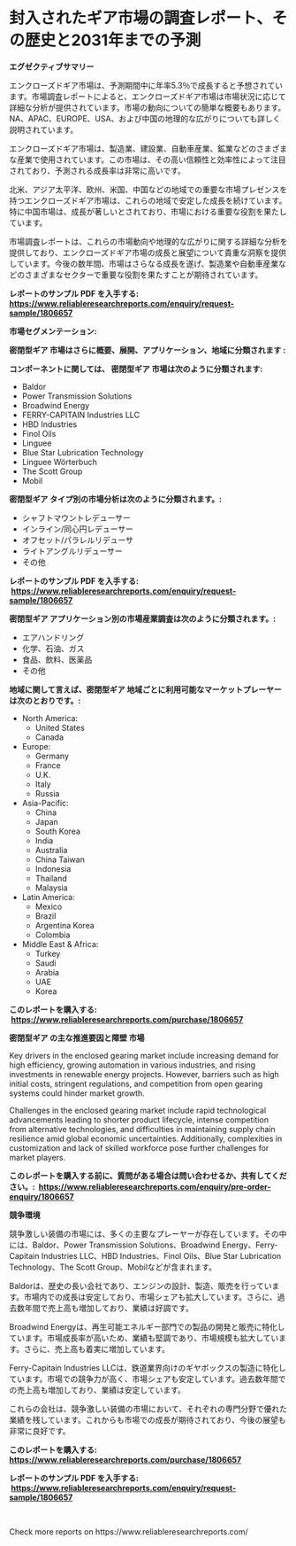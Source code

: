 <p><h1>封入されたギア市場の調査レポート、その歴史と2031年までの予測</h1></p><p><strong>エグゼクティブサマリー</strong></p>
<p><p>エンクローズドギア市場は、予測期間中に年率5.3％で成長すると予想されています。市場調査レポートによると、エンクローズドギア市場は市場状況に応じて詳細な分析が提供されています。市場の動向についての簡単な概要もあります。NA、APAC、EUROPE、USA、および中国の地理的な広がりについても詳しく説明されています。</p><p>エンクローズドギア市場は、製造業、建設業、自動車産業、鉱業などのさまざまな産業で使用されています。この市場は、その高い信頼性と効率性によって注目されており、予測される成長率は非常に高いです。</p><p>北米、アジア太平洋、欧州、米国、中国などの地域での重要な市場プレゼンスを持つエンクローズドギア市場は、これらの地域で安定した成長を続けています。特に中国市場は、成長が著しいとされており、市場における重要な役割を果たしています。</p><p>市場調査レポートは、これらの市場動向や地理的な広がりに関する詳細な分析を提供しており、エンクローズドギア市場の成長と展望について貴重な洞察を提供しています。今後の数年間、市場はさらなる成長を遂げ、製造業や自動車産業などのさまざまなセクターで重要な役割を果たすことが期待されています。</p></p>
<p><strong>レポートのサンプル PDF を入手する: <a href="https://www.reliableresearchreports.com/enquiry/request-sample/1806657">https://www.reliableresearchreports.com/enquiry/request-sample/1806657</a></strong></p>
<p><strong>市場セグメンテーション:</strong></p>
<p><strong> 密閉型ギア 市場はさらに概要、展開、アプリケーション、地域に分類されます :</strong></p>
<p><strong>コンポーネントに関しては、 密閉型ギア 市場は次のように分類されます: &nbsp;</strong></p>
<p><ul><li>Baldor</li><li>Power Transmission Solutions</li><li>Broadwind Energy</li><li>FERRY-CAPITAIN Industries LLC</li><li>HBD Industries</li><li>Finol Oils</li><li>Linguee</li><li>Blue Star Lubrication Technology</li><li>Linguee Wörterbuch</li><li>The Scott Group</li><li>Mobil</li></ul></p>
<p><strong> 密閉型ギア タイプ別の市場分析は次のように分類されます。:</strong></p>
<p><ul><li>シャフトマウントレデューサー</li><li>インライン/同心円レデューサー</li><li>オフセット/パラレルリデューサ</li><li>ライトアングルリデューサー</li><li>その他</li></ul></p>
<p><strong>レポートのサンプル PDF を入手する: &nbsp;<a href="https://www.reliableresearchreports.com/enquiry/request-sample/1806657">https://www.reliableresearchreports.com/enquiry/request-sample/1806657</a></strong></p>
<p><strong> 密閉型ギア アプリケーション別の市場産業調査は次のように分類されます。:</strong></p>
<p><ul><li>エアハンドリング</li><li>化学、石油、ガス</li><li>食品、飲料、医薬品</li><li>その他</li></ul></p>
<p><strong>地域に関して言えば、密閉型ギア 地域ごとに利用可能なマーケットプレーヤーは次のとおりです。:</strong></p>
<p><ul>
    <li>
        North America:
        <ul>
            <li>United States</li>
            <li>Canada</li>
        </ul>
    </li>
    <li>
        Europe:
        <ul>
            <li>Germany</li>
            <li>France</li>
            <li>U.K.</li>
            <li>Italy</li>
            <li>Russia</li>
        </ul>
    </li>
    <li>
        Asia-Pacific:
        <ul>
            <li>China</li>
            <li>Japan</li>
            <li>South Korea</li>
            <li>India</li>
            <li>Australia</li>
            <li>China Taiwan</li>
            <li>Indonesia</li>
            <li>Thailand</li>
            <li>Malaysia</li>
        </ul>
    </li>
    <li>
        Latin America:
        <ul>
            <li>Mexico</li>
            <li>Brazil</li>
            <li>Argentina Korea</li>
            <li>Colombia</li>
        </ul>
    </li>
    <li>
        Middle East & Africa:
        <ul>
            <li>Turkey</li>
            <li>Saudi</li>
            <li>Arabia</li>
            <li>UAE</li>
            <li>Korea</li>
        </ul>
    </li>
    </ul></p>
<p><strong>このレポートを購入する: &nbsp;<a href="https://www.reliableresearchreports.com/purchase/1806657">https://www.reliableresearchreports.com/purchase/1806657</a></strong></p>
<p><strong>密閉型ギア の主な推進要因と障壁 市場</strong></p>
<p><p>Key drivers in the enclosed gearing market include increasing demand for high efficiency, growing automation in various industries, and rising investments in renewable energy projects. However, barriers such as high initial costs, stringent regulations, and competition from open gearing systems could hinder market growth.</p><p>Challenges in the enclosed gearing market include rapid technological advancements leading to shorter product lifecycle, intense competition from alternative technologies, and difficulties in maintaining supply chain resilience amid global economic uncertainties. Additionally, complexities in customization and lack of skilled workforce pose further challenges for market players.</p></p>
<p><strong>このレポートを購入する前に、質問がある場合は問い合わせるか、共有してください。:&nbsp; <a href="https://www.reliableresearchreports.com/enquiry/pre-order-enquiry/1806657">https://www.reliableresearchreports.com/enquiry/pre-order-enquiry/1806657</a></strong></p>
<p><strong>競争環境</strong></p>
<p><p>競争激しい装備の市場には、多くの主要なプレーヤーが存在しています。その中には、Baldor、Power Transmission Solutions、Broadwind Energy、Ferry-Capitain Industries LLC、HBD Industries、Finol Oils、Blue Star Lubrication Technology、The Scott Group、Mobilなどが含まれます。</p><p>Baldorは、歴史の長い会社であり、エンジンの設計、製造、販売を行っています。市場内での成長は安定しており、市場シェアも拡大しています。さらに、過去数年間で売上高も増加しており、業績は好調です。</p><p>Broadwind Energyは、再生可能エネルギー部門での製品の開発と販売に特化しています。市場成長率が高いため、業績も堅調であり、市場規模も拡大しています。さらに、売上高も着実に増加しています。</p><p>Ferry-Capitain Industries LLCは、鉄道業界向けのギヤボックスの製造に特化しています。市場での競争力が高く、市場シェアも安定しています。過去数年間での売上高も増加しており、業績は安定しています。</p><p>これらの会社は、競争激しい装備の市場において、それぞれの専門分野で優れた業績を残しています。これからも市場での成長が期待されており、今後の展望も非常に良好です。</p></p>
<p><strong>このレポートを購入する: &nbsp; <a href="https://www.reliableresearchreports.com/purchase/1806657">https://www.reliableresearchreports.com/purchase/1806657</a></strong></p>
<p><strong>レポートのサンプル PDF を入手する: &nbsp;<a href="https://www.reliableresearchreports.com/enquiry/request-sample/1806657">https://www.reliableresearchreports.com/enquiry/request-sample/1806657</a></strong><strong></strong></p>
<p>&nbsp;</p>
<p>Check more reports on https://www.reliableresearchreports.com/</p>